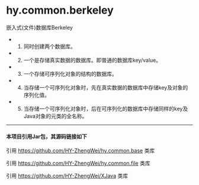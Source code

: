 # hy.common.berkeley



嵌入式(文件)数据库Berkeley

 * 1. 同时创建两个数据库。
 * 2. 一个是存储真实数据的数据库。即普通的数据库key/value。
 * 3. 一个存储可序列化对象的结构的数据库。
 * 4. 当存储一个可序列化对象时，先在真实数据的数据库中存储key及对象的序列化值。
 * 5. 当存储一个可序列化对象时，后在可序列化的数据库中存储同样的key及Java对象的元类的全名称。



---
#### 本项目引用Jar包，其源码链接如下
引用 https://github.com/HY-ZhengWei/hy.common.base 类库

引用 https://github.com/HY-ZhengWei/hy.common.file 类库

引用 https://github.com/HY-ZhengWei/XJava 类库
